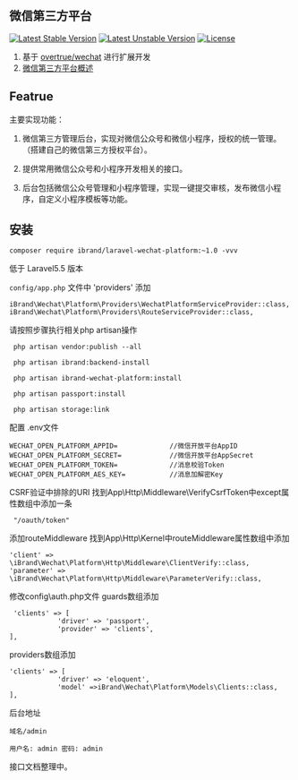 ## 微信第三方平台

[![Latest Stable Version](https://poser.pugx.org/ibrand/laravel-wechat-platform/v/stable)](https://packagist.org/packages/ibrand/laravel-wechat-platform)
[![Latest Unstable Version](https://poser.pugx.org/ibrand/laravel-wechat-platform/v/unstable)](https://packagist.org/packages/ibrand/laravel-wechat-platform#dev-master)
[![License](https://poser.pugx.org/ibrand/laravel-wechat-platform/license)](https://packagist.org/packages/ibrand/laravel-wechat-platform)

1. 基于 [overtrue/wechat](https://github.com/overtrue/wechat) 进行扩展开发
2. [微信第三方平台概述](https://open.weixin.qq.com/cgi-bin/showdocument?action=dir_list&t=resource/res_list&verify=1&id=open1419318292&token=&lang=zh_CN)

## Featrue


主要实现功能：

1. 微信第三方管理后台，实现对微信公众号和微信小程序，授权的统一管理。（搭建自己的微信第三方授权平台）。

2. 提供常用微信公众号和小程序开发相关的接口。

3. 后台包括微信公众号管理和小程序管理，实现一键提交审核，发布微信小程序，自定义小程序模板等功能。


## 安装

```
composer require ibrand/laravel-wechat-platform:~1.0 -vvv
```

低于 Laravel5.5 版本

`config/app.php` 文件中 'providers' 添加

```
iBrand\Wechat\Platform\Providers\WechatPlatformServiceProvider::class,
iBrand\Wechat\Platform\Providers\RouteServiceProvider::class,

```

请按照步骤执行相关php artisan操作

```
 php artisan vendor:publish --all
```
```
 php artisan ibrand:backend-install
```
```
 php artisan ibrand-wechat-platform:install
```
```
 php artisan passport:install 
```
```
 php artisan storage:link

```

配置 .env文件

```
WECHAT_OPEN_PLATFORM_APPID=             //微信开放平台AppID
WECHAT_OPEN_PLATFORM_SECRET=	        //微信开放平台AppSecret
WECHAT_OPEN_PLATFORM_TOKEN=             //消息校验Token
WECHAT_OPEN_PLATFORM_AES_KEY=           //消息加解密Key

```
CSRF验证中排除的URI
找到App\Http\Middleware\VerifyCsrfToken中except属性数组中添加一条

```
 "/oauth/token"
```

添加routeMiddleware
找到App\Http\Kernel中routeMiddleware属性数组中添加

```
'client' => \iBrand\Wechat\Platform\Http\Middleware\ClientVerify::class,
'parameter' => \iBrand\Wechat\Platform\Http\Middleware\ParameterVerify::class,

```

修改config\auth.php文件
guards数组添加
```
 'clients' => [
            'driver' => 'passport',
            'provider' => 'clients',
],

```
providers数组添加
```
'clients' => [
            'driver' => 'eloquent',
            'model' =>iBrand\Wechat\Platform\Models\Clients::class,
],

```

后台地址

```
域名/admin 

用户名: admin 密码: admin
```

接口文档整理中。




